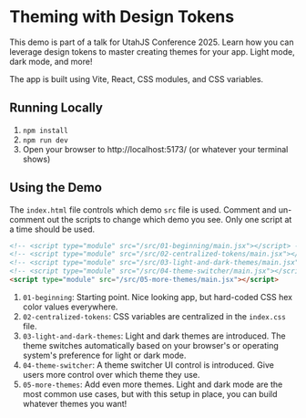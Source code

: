 # Theming with Design Tokens

This demo is part of a talk for UtahJS Conference 2025. Learn how you can leverage design tokens to master creating themes for your app. Light mode, dark mode, and more!

The app is built using Vite, React, CSS modules, and CSS variables.

## Running Locally

1. `npm install`
2. `npm run dev`
3. Open your browser to http://localhost:5173/ (or whatever your terminal shows)

## Using the Demo

The `index.html` file controls which demo `src` file is used. Comment and un-comment out the scripts to change which demo you see. Only one script at a time should be used.

```html
<!-- <script type="module" src="/src/01-beginning/main.jsx"></script> -->
<!-- <script type="module" src="/src/02-centralized-tokens/main.jsx"></script> -->
<!-- <script type="module" src="/src/03-light-and-dark-themes/main.jsx"></script> -->
<!-- <script type="module" src="/src/04-theme-switcher/main.jsx"></script> -->
<script type="module" src="/src/05-more-themes/main.jsx"></script>
```

1. `01-beginning`: Starting point. Nice looking app, but hard-coded CSS hex color values everywhere.
2. `02-centralized-tokens`: CSS variables are centralized in the `index.css` file.
3. `03-light-and-dark-themes`: Light and dark themes are introduced. The theme switches automatically based on your browser's or operating system's preference for light or dark mode.
4. `04-theme-switcher`: A theme switcher UI control is introduced. Give users more control over which theme they use.
5. `05-more-themes`: Add even more themes. Light and dark mode are the most common use cases, but with this setup in place, you can build whatever themes you want!
